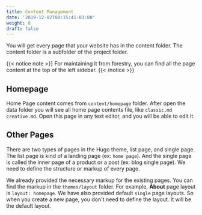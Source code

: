 ```yaml
---
title: Content Management
date: '2019-12-02T08:15:41-03:00'
weight: 8
draft: false
---
```


You will get every page that your website has in the content folder. The content folder is a subfolder of the project folder.

{{< notice note >}}
For maintaining it from forestry, you can find all the page content at the top of the left sidebar.
{{< /notice >}}

## Homepage
Home Page content comes from `content/homepage` folder. After open the data folder you will see all home page contents file, like `classic.md`  `creative.md`.  Open this page in any text editor, and you will be able to edit it. 


## Other Pages
There are two types of pages in the Hugo theme, list page, and single page. The list page is kind of a landing page (ex: `home page`). And the single page is called the inner page of a product or a post (ex: blog single page). We need to define the structure or markup of every page.

We already provided the necessary markup for the existing pages. You can find the markup in the `themes/layout` folder. For example, **About** page layout is `layout: homepage`. We have also provided default `single` page layouts. So when you create a new page, you don't need to define the layout. It will be the default layout.